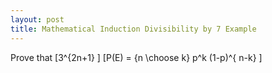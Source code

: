 ```yaml
---
layout: post
title: Mathematical Induction Divisibility by 7 Example
---
```


Prove that \[3^{2n+1} \]
\[P(E) = {n \choose k} p^k (1-p)^{ n-k} \]
